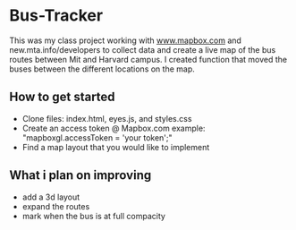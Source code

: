 # Bus-Tracker
This was my class project working with www.mapbox.com and new.mta.info/developers to collect data and create a live map of the bus routes between Mit and Harvard campus. I created function that moved the buses between the different  locations on the map. 

## How to get started 
- Clone files: index.html, eyes.js, and styles.css 
- Create an access token @ Mapbox.com   example: "mapboxgl.accessToken = 'your token';"
- Find a map layout that you would like to implement

## What i plan on improving
- add a 3d layout
- expand the routes
- mark when the bus is at full compacity
